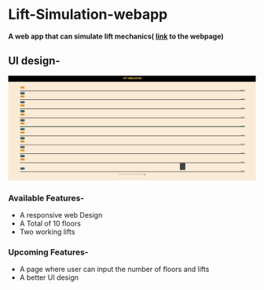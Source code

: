 # Lift-Simulation-webapp
**A web app that can simulate lift mechanics(
[link](https://lift-simulation-by-abhinav.netlify.app/) to the webpage)**

## UI design-
![UI](UI.png)


### Available Features- 
- A responsive web Design
- A Total of 10 floors 
- Two working lifts
  

### Upcoming Features-
- A page where user can input the number of floors and lifts 
- A better UI design
